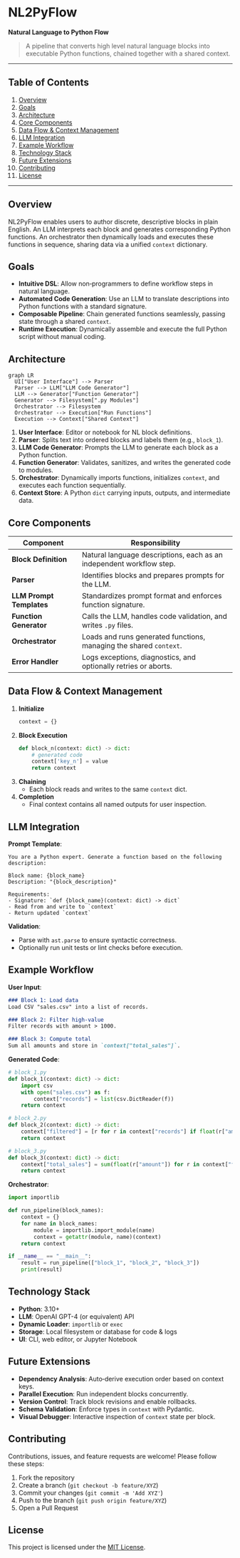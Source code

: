 # NL2PyFlow

**Natural Language to Python Flow**

> A pipeline that converts high level natural language blocks into executable Python functions, chained together with a shared context.

---

## Table of Contents

1. [Overview](#overview)
2. [Goals](#goals)
3. [Architecture](#architecture)
4. [Core Components](#core-components)
5. [Data Flow & Context Management](#data-flow--context-management)
6. [LLM Integration](#llm-integration)
7. [Example Workflow](#example-workflow)
8. [Technology Stack](#technology-stack)
9. [Future Extensions](#future-extensions)
10. [Contributing](#contributing)
11. [License](#license)

---

## Overview

NL2PyFlow enables users to author discrete, descriptive blocks in plain English. An LLM interprets each block and generates corresponding Python functions. An orchestrator then dynamically loads and executes these functions in sequence, sharing data via a unified `context` dictionary.

## Goals

- **Intuitive DSL**: Allow non‑programmers to define workflow steps in natural language.
- **Automated Code Generation**: Use an LLM to translate descriptions into Python functions with a standard signature.
- **Composable Pipeline**: Chain generated functions seamlessly, passing state through a shared `context`.
- **Runtime Execution**: Dynamically assemble and execute the full Python script without manual coding.

## Architecture

```mermaid
graph LR
  UI["User Interface"] --> Parser
  Parser --> LLM["LLM Code Generator"]
  LLM --> Generator["Function Generator"]
  Generator --> Filesystem[".py Modules"]
  Orchestrator --> Filesystem
  Orchestrator --> Execution["Run Functions"]
  Execution --> Context["Shared Context"]
```

1. **User Interface**: Editor or notebook for NL block definitions.
2. **Parser**: Splits text into ordered blocks and labels them (e.g., `block_1`).
3. **LLM Code Generator**: Prompts the LLM to generate each block as a Python function.
4. **Function Generator**: Validates, sanitizes, and writes the generated code to modules.
5. **Orchestrator**: Dynamically imports functions, initializes `context`, and executes each function sequentially.
6. **Context Store**: A Python `dict` carrying inputs, outputs, and intermediate data.

## Core Components

| Component                | Responsibility                                                       |
| ------------------------ | -------------------------------------------------------------------- |
| **Block Definition**     | Natural language descriptions, each as an independent workflow step. |
| **Parser**               | Identifies blocks and prepares prompts for the LLM.                  |
| **LLM Prompt Templates** | Standardizes prompt format and enforces function signature.          |
| **Function Generator**   | Calls the LLM, handles code validation, and writes `.py` files.      |
| **Orchestrator**         | Loads and runs generated functions, managing the shared `context`.   |
| **Error Handler**        | Logs exceptions, diagnostics, and optionally retries or aborts.      |

## Data Flow & Context Management

1. **Initialize**
   ```python
   context = {}
   ```
2. **Block Execution**
   ```python
   def block_n(context: dict) -> dict:
       # generated code
       context['key_n'] = value
       return context
   ```
3. **Chaining**
   - Each block reads and writes to the same `context` dict.
4. **Completion**
   - Final context contains all named outputs for user inspection.

## LLM Integration

**Prompt Template**:

```text
You are a Python expert. Generate a function based on the following description:

Block name: {block_name}
Description: "{block_description}"

Requirements:
- Signature: `def {block_name}(context: dict) -> dict`
- Read from and write to `context`
- Return updated `context`
```

**Validation**:

- Parse with `ast.parse` to ensure syntactic correctness.
- Optionally run unit tests or lint checks before execution.

## Example Workflow

**User Input**:

```markdown
### Block 1: Load data
Load CSV "sales.csv" into a list of records.

### Block 2: Filter high‑value
Filter records with amount > 1000.

### Block 3: Compute total
Sum all amounts and store in `context["total_sales"]`.
```

**Generated Code**:

```python
# block_1.py
def block_1(context: dict) -> dict:
    import csv
    with open("sales.csv") as f:
        context["records"] = list(csv.DictReader(f))
    return context

# block_2.py
def block_2(context: dict) -> dict:
    context["filtered"] = [r for r in context["records"] if float(r["amount"]) > 1000]
    return context

# block_3.py
def block_3(context: dict) -> dict:
    context["total_sales"] = sum(float(r["amount"]) for r in context["filtered"])
    return context
```

**Orchestrator**:

```python
import importlib

def run_pipeline(block_names):
    context = {}
    for name in block_names:
        module = importlib.import_module(name)
        context = getattr(module, name)(context)
    return context

if __name__ == "__main__":
    result = run_pipeline(["block_1", "block_2", "block_3"])
    print(result)
```

## Technology Stack

- **Python**: 3.10+
- **LLM**: OpenAI GPT-4 (or equivalent) API
- **Dynamic Loader**: `importlib` or `exec`
- **Storage**: Local filesystem or database for code & logs
- **UI**: CLI, web editor, or Jupyter Notebook

## Future Extensions

- **Dependency Analysis**: Auto‑derive execution order based on context keys.
- **Parallel Execution**: Run independent blocks concurrently.
- **Version Control**: Track block revisions and enable rollbacks.
- **Schema Validation**: Enforce types in `context` with Pydantic.
- **Visual Debugger**: Interactive inspection of `context` state per block.

## Contributing

Contributions, issues, and feature requests are welcome! Please follow these steps:

1. Fork the repository
2. Create a branch (`git checkout -b feature/XYZ`)
3. Commit your changes (`git commit -m 'Add XYZ'`)
4. Push to the branch (`git push origin feature/XYZ`)
5. Open a Pull Request

## License

This project is licensed under the [MIT License](LICENSE).

